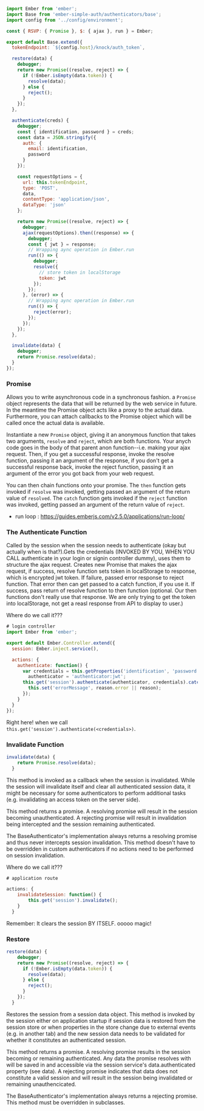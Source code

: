 ```javascript
import Ember from 'ember';
import Base from 'ember-simple-auth/authenticators/base';
import config from '../config/environment';

const { RSVP: { Promise }, $: { ajax }, run } = Ember;

export default Base.extend({
  tokenEndpoint: `${config.host}/knock/auth_token`,

  restore(data) {
    debugger;
    return new Promise((resolve, reject) => {
      if (!Ember.isEmpty(data.token)) {
        resolve(data);
      } else {
        reject();
      }
    });
  },

  authenticate(creds) {
    debugger;
    const { identification, password } = creds;
    const data = JSON.stringify({
      auth: {
        email: identification,
        password
      }
    });

    const requestOptions = {
      url: this.tokenEndpoint,
      type: 'POST',
      data,
      contentType: 'application/json',
      dataType: 'json'
    };

    return new Promise((resolve, reject) => {
      debugger;
      ajax(requestOptions).then((response) => {
        debugger;
        const { jwt } = response;
        // Wrapping aync operation in Ember.run
        run(() => {
          debugger;
          resolve({
            // store token in localStorage
            token: jwt
          });
        });
      }, (error) => {
        // Wrapping aync operation in Ember.run
        run(() => {
          reject(error);
        });
      });
    });
  },

  invalidate(data) {
    debugger;
    return Promise.resolve(data);
  }
});
```

### Promise

Allows you to write asynchronous code in a synchronous fashion. a `Promise` object represents the data that will be returned by the web service in future. In the meantime the Promise object acts like a proxy to the actual data. Furthermore, you can attach callbacks to the Promise object which will be called once the actual data is available.

Instantiate a new `Promise` object, giving it an anonymous function that takes two arguments, `resolve` and `reject`, which are both functions. Your anych code goes in the body of that parent anon function--i.e. making your ajax request. Then, if you get a successful response, invoke the resolve function, passing it an argument of the response, if you don't get a successful response back, invoke the reject function, passing it an argument of the error you got back from your web request. 

You can then chain functions onto your promise. The `then` function gets invoked if `resolve` was invoked, getting passed an argument of the return value of `resolved`. The `catch` function gets invoked if the `reject` function was invoked, getting passed an argument of the return value of  `reject`. 

* run loop : https://guides.emberjs.com/v2.5.0/applications/run-loop/

### The Authenticate Function

Called by the session when the session needs to authenticate (okay but actually when is that?).Gets the credentials (INVOKED BY YOU, WHEN YOU CALL authenticate in your login or signin controller dummy), uses them to structure the ajax request. Creates new Promise that makes the ajax request, if success, resolve function sets token in localStorage to response, which is encrypted jwt token. If failure, passed error response to reject function. That error then can get passed to a catch function, if you use it. If success, pass return of resolve function to then function (optional. Our then functions don't really use that response. We are only trying to get the token into localStorage, not get a reasl response from API to display to user.)

Where do we call it???

```javascript
# login controller
import Ember from 'ember';

export default Ember.Controller.extend({
  session: Ember.inject.service(),

  actions: {
    authenticate: function() {
      var credentials = this.getProperties('identification', 'password'),
        authenticator = 'authenticator:jwt';
      this.get('session').authenticate(authenticator, credentials).catch((reason)=>{
        this.set('errorMessage', reason.error || reason);
      });
    }
  }
});

```

Right here! when we call `this.get('session').authenticate(<credentials>)`. 

### Invalidate Function

```javascript
invalidate(data) {
    return Promise.resolve(data);
  }
```

This method is invoked as a callback when the session is invalidated. While the session will invalidate itself and clear all authenticated session data, it might be necessary for some authenticators to perform additional tasks (e.g. invalidating an access token on the server side).

This method returns a promise. A resolving promise will result in the session becoming unauthenticated. A rejecting promise will result in invalidation being intercepted and the session remaining authenticated.

The BaseAuthenticator's implementation always returns a resolving promise and thus never intercepts session invalidation. This method doesn't have to be overridden in custom authenticators if no actions need to be performed on session invalidation.

Where do we call it???

```javascript
# application route

actions: {
    invalidateSession: function() {
        this.get('session').invalidate();
    }
  }
```

Remember: It clears the session BY ITSELF. ooooo magic!

### Restore

```javascript
restore(data) {
    debugger;
    return new Promise((resolve, reject) => {
      if (!Ember.isEmpty(data.token)) {
        resolve(data);
      } else {
        reject();
      }
    });
  }
```

Restores the session from a session data object. This method is invoked by the session either on application startup if session data is restored from the session store or when properties in the store change due to external events (e.g. in another tab) and the new session data needs to be validated for whether it constitutes an authenticated session.

This method returns a promise. A resolving promise results in the session becoming or remaining authenticated. Any data the promise resolves with will be saved in and accessible via the session service's data.authenticated property (see data). A rejecting promise indicates that data does not constitute a valid session and will result in the session being invalidated or remaining unauthencicated.

The BaseAuthenticator's implementation always returns a rejecting promise. This method must be overridden in subclasses.
